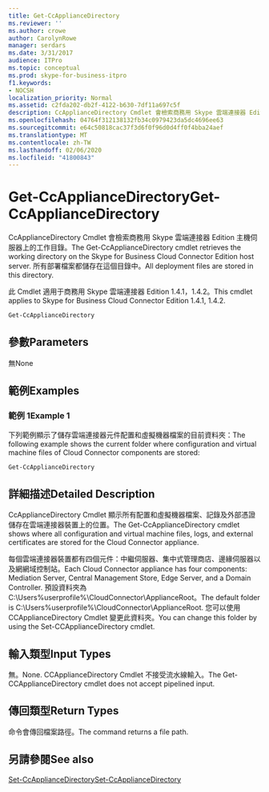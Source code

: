 ```yaml
---
title: Get-CcApplianceDirectory
ms.reviewer: ''
ms.author: crowe
author: CarolynRowe
manager: serdars
ms.date: 3/31/2017
audience: ITPro
ms.topic: conceptual
ms.prod: skype-for-business-itpro
f1.keywords:
- NOCSH
localization_priority: Normal
ms.assetid: c2fda202-db2f-4122-b630-7df11a697c5f
description: CcApplianceDirectory Cmdlet 會檢索商務用 Skype 雲端連接器 Edition 主機伺服器上的工作目錄。 所有部署檔案都儲存在這個目錄中。
ms.openlocfilehash: 04764f312138132fb34c0979423da5dc4696ee63
ms.sourcegitcommit: e64c50818cac37f3d6f0f96d0d4ff0f4bba24aef
ms.translationtype: MT
ms.contentlocale: zh-TW
ms.lasthandoff: 02/06/2020
ms.locfileid: "41800843"
---
```

# <a name="get-ccappliancedirectory"></a><span data-ttu-id="e8242-104">Get-CcApplianceDirectory</span><span class="sxs-lookup"><span data-stu-id="e8242-104">Get-CcApplianceDirectory</span></span>
 
<span data-ttu-id="e8242-105">CcApplianceDirectory Cmdlet 會檢索商務用 Skype 雲端連接器 Edition 主機伺服器上的工作目錄。</span><span class="sxs-lookup"><span data-stu-id="e8242-105">The Get-CcApplianceDirectory cmdlet retrieves the working directory on the Skype for Business Cloud Connector Edition host server.</span></span> <span data-ttu-id="e8242-106">所有部署檔案都儲存在這個目錄中。</span><span class="sxs-lookup"><span data-stu-id="e8242-106">All deployment files are stored in this directory.</span></span> 
  
<span data-ttu-id="e8242-107">此 Cmdlet 適用于商務用 Skype 雲端連接器 Edition 1.4.1，1.4.2。</span><span class="sxs-lookup"><span data-stu-id="e8242-107">This cmdlet applies to Skype for Business Cloud Connector Edition 1.4.1, 1.4.2.</span></span>
  
```powershell
Get-CcApplianceDirectory
```

## <a name="parameters"></a><span data-ttu-id="e8242-108">參數</span><span class="sxs-lookup"><span data-stu-id="e8242-108">Parameters</span></span>

<span data-ttu-id="e8242-109">無</span><span class="sxs-lookup"><span data-stu-id="e8242-109">None</span></span>
  
## <a name="examples"></a><span data-ttu-id="e8242-110">範例</span><span class="sxs-lookup"><span data-stu-id="e8242-110">Examples</span></span>
<span data-ttu-id="e8242-111"><a name="Examples"> </a></span><span class="sxs-lookup"><span data-stu-id="e8242-111"><a name="Examples"> </a></span></span>

### <a name="example-1"></a><span data-ttu-id="e8242-112">範例 1</span><span class="sxs-lookup"><span data-stu-id="e8242-112">Example 1</span></span>

<span data-ttu-id="e8242-113">下列範例顯示了儲存雲端連接器元件配置和虛擬機器檔案的目前資料夾：</span><span class="sxs-lookup"><span data-stu-id="e8242-113">The following example shows the current folder where configuration and virtual machine files of Cloud Connector components are stored:</span></span>
  
```powershell
Get-CcApplianceDirectory
```

## <a name="detailed-description"></a><span data-ttu-id="e8242-114">詳細描述</span><span class="sxs-lookup"><span data-stu-id="e8242-114">Detailed Description</span></span>
<span data-ttu-id="e8242-115"><a name="DetailedDescription"> </a></span><span class="sxs-lookup"><span data-stu-id="e8242-115"><a name="DetailedDescription"> </a></span></span>

<span data-ttu-id="e8242-116">CcApplianceDirectory Cmdlet 顯示所有配置和虛擬機器檔案、記錄及外部憑證儲存在雲端連接器裝置上的位置。</span><span class="sxs-lookup"><span data-stu-id="e8242-116">The Get-CcApplianceDirectory cmdlet shows where all configuration and virtual machine files, logs, and external certificates are stored for the Cloud Connector appliance.</span></span>
  
<span data-ttu-id="e8242-117">每個雲端連接器裝置都有四個元件：中繼伺服器、集中式管理商店、邊緣伺服器以及網網域控制站。</span><span class="sxs-lookup"><span data-stu-id="e8242-117">Each Cloud Connector appliance has four components: Mediation Server, Central Management Store, Edge Server, and a Domain Controller.</span></span> <span data-ttu-id="e8242-118">預設資料夾為 C:\Users\%userprofile%\CloudConnector\ApplianceRoot。</span><span class="sxs-lookup"><span data-stu-id="e8242-118">The default folder is C:\Users\%userprofile%\CloudConnector\ApplianceRoot.</span></span> <span data-ttu-id="e8242-119">您可以使用 CCApplianceDirectory Cmdlet 變更此資料夾。</span><span class="sxs-lookup"><span data-stu-id="e8242-119">You can change this folder by using the Set-CCApplianceDirectory cmdlet.</span></span>
  
## <a name="input-types"></a><span data-ttu-id="e8242-120">輸入類型</span><span class="sxs-lookup"><span data-stu-id="e8242-120">Input Types</span></span>
<span data-ttu-id="e8242-121"><a name="InputTypes"> </a></span><span class="sxs-lookup"><span data-stu-id="e8242-121"><a name="InputTypes"> </a></span></span>

<span data-ttu-id="e8242-122">無。</span><span class="sxs-lookup"><span data-stu-id="e8242-122">None.</span></span> <span data-ttu-id="e8242-123">CCApplianceDirectory Cmdlet 不接受流水線輸入。</span><span class="sxs-lookup"><span data-stu-id="e8242-123">The Get-CCApplianceDirectory cmdlet does not accept pipelined input.</span></span>
  
## <a name="return-types"></a><span data-ttu-id="e8242-124">傳回類型</span><span class="sxs-lookup"><span data-stu-id="e8242-124">Return Types</span></span>
<span data-ttu-id="e8242-125"><a name="ReturnTypes"> </a></span><span class="sxs-lookup"><span data-stu-id="e8242-125"><a name="ReturnTypes"> </a></span></span>

<span data-ttu-id="e8242-126">命令會傳回檔案路徑。</span><span class="sxs-lookup"><span data-stu-id="e8242-126">The command returns a file path.</span></span>
  
## <a name="see-also"></a><span data-ttu-id="e8242-127">另請參閱</span><span class="sxs-lookup"><span data-stu-id="e8242-127">See also</span></span>
<span data-ttu-id="e8242-128"><a name="ReturnTypes"> </a></span><span class="sxs-lookup"><span data-stu-id="e8242-128"><a name="ReturnTypes"> </a></span></span>

[<span data-ttu-id="e8242-129">Set-CcApplianceDirectory</span><span class="sxs-lookup"><span data-stu-id="e8242-129">Set-CcApplianceDirectory</span></span>](set-ccappliancedirectory.md)
  

